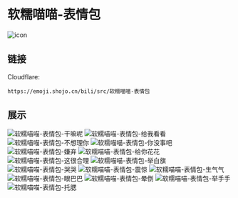 # 软糯喵喵-表情包
![icon](https://emoji.shojo.cn/bili/src/软糯喵喵-表情包/icon.png)
## 链接
Cloudflare:
```
https://emoji.shojo.cn/bili/src/软糯喵喵-表情包
```
## 展示
![软糯喵喵-表情包-干嘛呢](https://emoji.shojo.cn/bili/src/软糯喵喵-表情包/软糯喵喵-表情包-干嘛呢.png)
![软糯喵喵-表情包-给我看看](https://emoji.shojo.cn/bili/src/软糯喵喵-表情包/软糯喵喵-表情包-给我看看.png)
![软糯喵喵-表情包-不想理你](https://emoji.shojo.cn/bili/src/软糯喵喵-表情包/软糯喵喵-表情包-不想理你.png)
![软糯喵喵-表情包-你没事吧](https://emoji.shojo.cn/bili/src/软糯喵喵-表情包/软糯喵喵-表情包-你没事吧.png)
![软糯喵喵-表情包-嫌弃](https://emoji.shojo.cn/bili/src/软糯喵喵-表情包/软糯喵喵-表情包-嫌弃.png)
![软糯喵喵-表情包-给你花花](https://emoji.shojo.cn/bili/src/软糯喵喵-表情包/软糯喵喵-表情包-给你花花.png)
![软糯喵喵-表情包-这很合理](https://emoji.shojo.cn/bili/src/软糯喵喵-表情包/软糯喵喵-表情包-这很合理.png)
![软糯喵喵-表情包-举白旗](https://emoji.shojo.cn/bili/src/软糯喵喵-表情包/软糯喵喵-表情包-举白旗.png)
![软糯喵喵-表情包-哭哭](https://emoji.shojo.cn/bili/src/软糯喵喵-表情包/软糯喵喵-表情包-哭哭.png)
![软糯喵喵-表情包-震惊](https://emoji.shojo.cn/bili/src/软糯喵喵-表情包/软糯喵喵-表情包-震惊.png)
![软糯喵喵-表情包-生气气](https://emoji.shojo.cn/bili/src/软糯喵喵-表情包/软糯喵喵-表情包-生气气.png)
![软糯喵喵-表情包-眼巴巴](https://emoji.shojo.cn/bili/src/软糯喵喵-表情包/软糯喵喵-表情包-眼巴巴.png)
![软糯喵喵-表情包-晕倒](https://emoji.shojo.cn/bili/src/软糯喵喵-表情包/软糯喵喵-表情包-晕倒.png)
![软糯喵喵-表情包-举手手](https://emoji.shojo.cn/bili/src/软糯喵喵-表情包/软糯喵喵-表情包-举手手.png)
![软糯喵喵-表情包-托腮](https://emoji.shojo.cn/bili/src/软糯喵喵-表情包/软糯喵喵-表情包-托腮.png)
